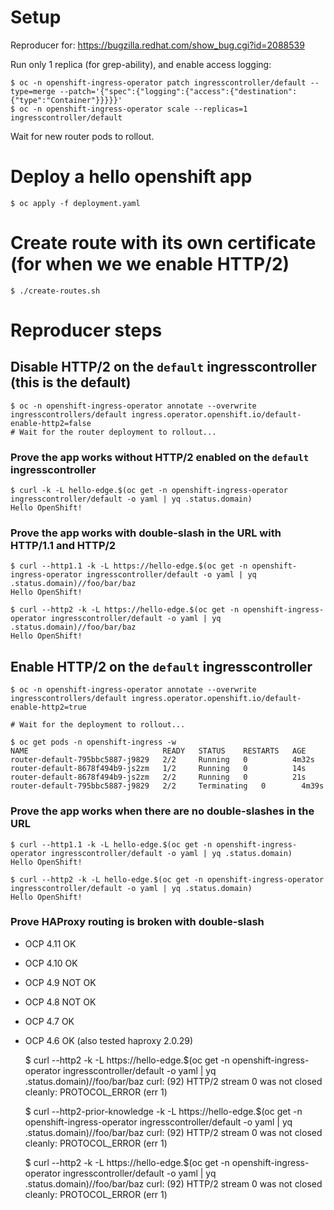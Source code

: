 # Setup

Reproducer for: https://bugzilla.redhat.com/show_bug.cgi?id=2088539

Run only 1 replica (for grep-ability), and enable access logging:

    $ oc -n openshift-ingress-operator patch ingresscontroller/default --type=merge --patch='{"spec":{"logging":{"access":{"destination":{"type":"Container"}}}}}'
    $ oc -n openshift-ingress-operator scale --replicas=1 ingresscontroller/default

Wait for new router pods to rollout.

# Deploy a hello openshift app

    $ oc apply -f deployment.yaml

# Create route with its own certificate (for when we we enable HTTP/2)

    $ ./create-routes.sh

# Reproducer steps

## Disable HTTP/2 on the `default` ingresscontroller (this is the default)

    $ oc -n openshift-ingress-operator annotate --overwrite ingresscontrollers/default ingress.operator.openshift.io/default-enable-http2=false
    # Wait for the router deployment to rollout...

### Prove the app works without HTTP/2 enabled on the `default` ingresscontroller

    $ curl -k -L hello-edge.$(oc get -n openshift-ingress-operator ingresscontroller/default -o yaml | yq .status.domain)
    Hello OpenShift!

### Prove the app works with double-slash in the URL with HTTP/1.1 and HTTP/2

    $ curl --http1.1 -k -L https://hello-edge.$(oc get -n openshift-ingress-operator ingresscontroller/default -o yaml | yq .status.domain)//foo/bar/baz
    Hello OpenShift!

    $ curl --http2 -k -L https://hello-edge.$(oc get -n openshift-ingress-operator ingresscontroller/default -o yaml | yq .status.domain)//foo/bar/baz
    Hello OpenShift!

## Enable HTTP/2 on the `default` ingresscontroller

    $ oc -n openshift-ingress-operator annotate --overwrite ingresscontrollers/default ingress.operator.openshift.io/default-enable-http2=true

    # Wait for the deployment to rollout...

    $ oc get pods -n openshift-ingress -w
    NAME                              READY   STATUS    RESTARTS   AGE
    router-default-795bbc5887-j9829   2/2     Running   0          4m32s
    router-default-8678f494b9-js2zm   1/2     Running   0          14s
    router-default-8678f494b9-js2zm   2/2     Running   0          21s
    router-default-795bbc5887-j9829   2/2     Terminating   0        4m39s

### Prove the app works when there are no double-slashes in the URL

    $ curl --http1.1 -k -L hello-edge.$(oc get -n openshift-ingress-operator ingresscontroller/default -o yaml | yq .status.domain)
    Hello OpenShift!

    $ curl --http2 -k -L hello-edge.$(oc get -n openshift-ingress-operator ingresscontroller/default -o yaml | yq .status.domain)
    Hello OpenShift!

### Prove HAProxy routing is broken with double-slash

- OCP 4.11 OK
- OCP 4.10 OK
- OCP 4.9  NOT OK
- OCP 4.8  NOT OK
- OCP 4.7  OK
- OCP 4.6  OK (also tested haproxy 2.0.29)

    $ curl --http2 -k -L https://hello-edge.$(oc get -n openshift-ingress-operator ingresscontroller/default -o yaml | yq .status.domain)//foo/bar/baz
    curl: (92) HTTP/2 stream 0 was not closed cleanly: PROTOCOL_ERROR (err 1)

    $ curl --http2-prior-knowledge -k -L https://hello-edge.$(oc get -n openshift-ingress-operator ingresscontroller/default -o yaml | yq .status.domain)//foo/bar/baz
    curl: (92) HTTP/2 stream 0 was not closed cleanly: PROTOCOL_ERROR (err 1)

    $ curl --http2 -k -L https://hello-edge.$(oc get -n openshift-ingress-operator ingresscontroller/default -o yaml | yq .status.domain)//foo/bar/baz
    curl: (92) HTTP/2 stream 0 was not closed cleanly: PROTOCOL_ERROR (err 1)
